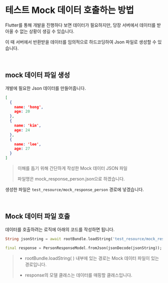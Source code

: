 # 테스트 Mock 데이터 호출하는 방법

Flutter를 통해 개발을 진행하다 보면 데이터가 필요하지만, 당장 서버에서 데이터를 받아올 수 없는 상황이 생길 수 있습니다.

이 때 서버에서 반환받을 데이터를 임의적으로 하드코딩하여 Json 파일로 생성할 수 있습니다.

<br />

## mock 데이터 파일 생성

개발에 필요한 Json 데이터를 만들어줍니다.

``` json
[
  {
    name: 'hong',
    age: 20
  },
  {
    name: 'kim',
    age: 24
  },
  {
    name: 'lee',
    age: 27
  }
]
```

> 이해를 돕기 위해 간단하게 작성한 Mock 데이터 JSON 파일
>
> 파일명은 mock_response_person.json으로 하겠습니다.

생성한 파일은 `test_resource/mock_response_person` 경로에 넣겠습니다.

<br />

## Mock 데이터 파일 호출

데이터를 호출하려는 로직에 아래의 코드를 작성하면 됩니다.

``` dart
String jsonString = await rootBundle.loadString('test_resource/mock_response_person.json');

final response = PersonResponseModel.fromJson(jsonDecode(jsonString));
```

> - rootBundle.loadString( ) 내부에 있는 경로는 Mock 데이터 파일이 있는 경로입니다.
>
> - response의 모델 클래스는 데이터를 매핑할 클래스입니다.